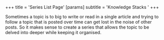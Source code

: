 +++
title = 'Series List Page'
[params]
    subtitle = 'Knowledge Stacks '
+++

Sometimes a topic is to big to write or read in a single article and trying to follow a topic that is posted over time can get lost
in the noise of other posts. So it makes sense to create a series that allows the topic to be delved into deeper while keeping it
organised.

